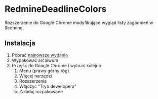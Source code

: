 # RedmineDeadlineColors
Rozszerzenie do Google Chrome modyfikujące wygląd listy zagadnień w Redmine.

## Instalacja
1. Pobrać [najnowsze wydanie](/releases/latest)
2. Wypakować archiwum
3. Przejść do Google Chrome i wybrać kolejno:
    1. Menu (prawy górny róg)
    2. Więcej narzędzi
    3. Rozszerzenia
    4. Włączyć "Tryb dewelopera"
    5. Załaduj rozpakowane
